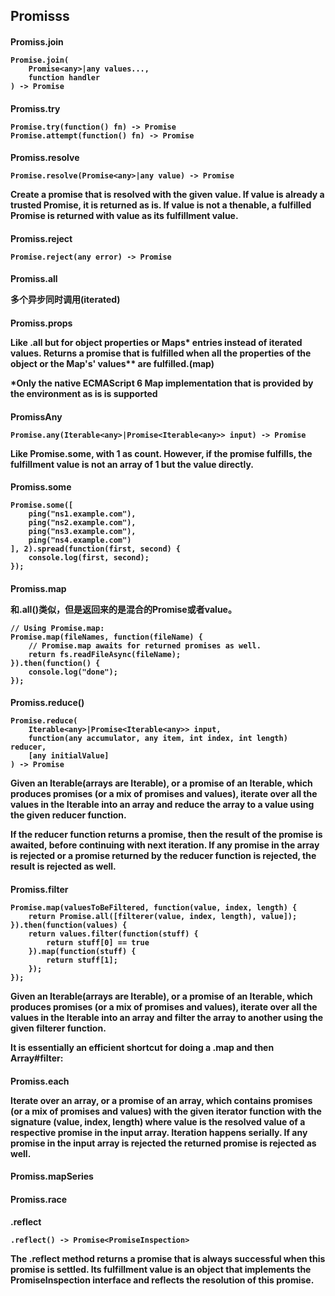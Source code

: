 <h2> Promisss

<h4>Promiss.join

```
Promise.join(
    Promise<any>|any values...,
    function handler
) -> Promise
```

<h4>Promiss.try

```
Promise.try(function() fn) -> Promise
Promise.attempt(function() fn) -> Promise
```

<h4>Promiss.resolve

`
Promise.resolve(Promise<any>|any value) -> Promise
`

Create a promise that is resolved with the given value. If value is already a trusted Promise, it is returned as is. If value is not a thenable,
a fulfilled Promise is returned with value as its fulfillment value.

<h4>Promiss.reject

`
Promise.reject(any error) -> Promise
`

<h4>Promiss.all

多个异步同时调用(iterated)

<h4>Promiss.props

Like .all but for object properties or Maps* entries instead of iterated values. Returns a promise
that is fulfilled when all the properties of the object or the Map's' values** are fulfilled.(map)

*Only the native ECMAScript 6 Map implementation that is provided by the environment
 as is is supported

<h4>PromissAny

`
Promise.any(Iterable<any>|Promise<Iterable<any>> input) -> Promise
`

Like Promise.some, with 1 as count. However, if the promise fulfills,
the fulfillment value is not an array of 1 but the value directly.

<h4>Promiss.some

```
Promise.some([
    ping("ns1.example.com"),
    ping("ns2.example.com"),
    ping("ns3.example.com"),
    ping("ns4.example.com")
], 2).spread(function(first, second) {
    console.log(first, second);
});
```

<h4>Promiss.map

和.all()类似，但是返回来的是混合的Promise或者value。

```
// Using Promise.map:
Promise.map(fileNames, function(fileName) {
    // Promise.map awaits for returned promises as well.
    return fs.readFileAsync(fileName);
}).then(function() {
    console.log("done");
});
```

<h4>Promiss.reduce()

```
Promise.reduce(
    Iterable<any>|Promise<Iterable<any>> input,
    function(any accumulator, any item, int index, int length) reducer,
    [any initialValue]
) -> Promise
```

Given an Iterable(arrays are Iterable), or a promise of an Iterable,
 which produces promises (or a mix of promises and values),
 iterate over all the values in the Iterable into an array and
reduce the array to a value using the given reducer function.

If the reducer function returns a promise, then the result of the promise is awaited,
before continuing with next iteration. If any promise in the array is rejected or
a promise returned by the reducer function is rejected, the result is rejected as well.


<h4>Promiss.filter

```
Promise.map(valuesToBeFiltered, function(value, index, length) {
    return Promise.all([filterer(value, index, length), value]);
}).then(function(values) {
    return values.filter(function(stuff) {
        return stuff[0] == true
    }).map(function(stuff) {
        return stuff[1];
    });
});
```

Given an Iterable(arrays are Iterable), or a promise of an Iterable,
which produces promises (or a mix of promises and values),
iterate over all the values in the Iterable into an array and filter the array to another
 using the given filterer function.

<strong>It is essentially an efficient shortcut for doing a .map and then Array#filter:</strong>

<h4>Promiss.each

Iterate over an array, or a promise of an array, which contains promises
(or a mix of promises and values) with the given iterator function with the signature
 (value, index, length) where value is the resolved value of a respective promise in the input array.
 Iteration happens serially.
If any promise in the input array is rejected the returned promise is rejected as well.

<h4>Promiss.mapSeries

<h4>Promiss.race

<h4>.reflect

`
.reflect() -> Promise<PromiseInspection>
`

The .reflect method returns a promise that is always successful when this promise is settled.
Its fulfillment value is an object that implements the PromiseInspection interface
and reflects the resolution of this promise.
